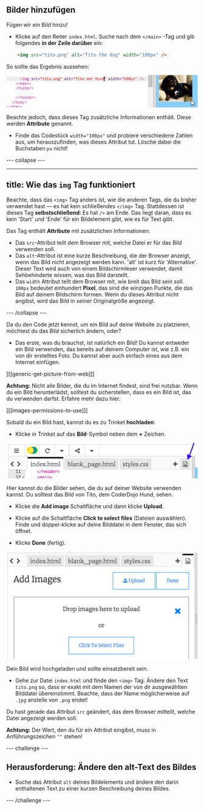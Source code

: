 ## Bilder hinzufügen

Fügen wir ein Bild hinzu!

- Klicke auf den Reiter `index.html`. Suche nach dem `</main>` -Tag und gib folgendes **in der Zeile darüber** ein: 

```html
    <img src="tito.png" alt="Tito the dog" width="100px" />
```

So sollte das Ergebnis aussehen:

![Bildcode und Bild von Tito](images/egImgCodeTito.png)

Beachte jedoch, dass dieses Tag zusätzliche Informationen enthält. Diese werden **Attribute** genannt.

- Finde das Codestück `width="100px"` und probiere verschiedene Zahlen aus, um herauszufinden, was dieses Attribut tut. Lösche dabei die Buchstaben `px` nicht!

--- collapse ---

* * *

## title: Wie das `img` Tag funktioniert

Beachte, dass das `<img>` Tag anders ist, wie die anderen Tags, die du bisher verwendet hast — es hat kein schließendes `</img>` Tag. Stattdessen ist dieses Tag **selbstschließend**: Es hat `/>` am Ende. Das liegt daran, dass es kein 'Start' und 'Ende' für ein Bildelement gibt, wie es für Text gibt.

Das Tag enthält **Attribute** mit zusätzlichen Informationen:

- Das `src`-Attribut teilt dem Browser mit, welche Datei er für das Bild verwenden soll. 
- Das `alt`-Attribut ist eine kurze Beschreibung, die der Browser anzeigt, wenn das Bild nicht angezeigt werden kann. 'alt' ist kurz für 'Alternative'. Dieser Text wird auch von einem Bildschirmleser verwendet, damit Sehbehinderte wissen, was das Bild darstellt.
- Das `width` Attribut teilt dem Browser mit, wie breit das Bild sein soll. `100px` bedeutet einhundert **Pixel**, das sind die winzigen Punkte, die das Bild auf deinem Bildschirm formen. Wenn du dieses Attribut nicht angibst, wird das Bild in seiner Originalgröße angezeigt.

--- /collapse ---

Da du den Code jetzt kennst, um ein Bild auf deine Website zu platzieren, möchtest du das Bild sicherlich ändern, oder?

- Das erste, was du brauchst, ist natürlich ein Bild! Du kannst entweder ein Bild verwenden, das bereits auf deinem Computer ist, wie z.B. ein von dir erstelltes Foto. Du kannst aber auch einfach eines aus dem Internet einfügen.

[[[generic-get-picture-from-web]]]

**Achtung:** Nicht alle Bilder, die du im Internet findest, sind frei nutzbar. Wenn du ein Bild herunterlädst, solltest du sicherstellen, dass es ein Bild ist, das du verwenden darfst. Erfahre mehr dazu hier:

[[[images-permissions-to-use]]]

Sobald du ein Bild hast, kannst du es zu Trinket **hochladen**:

- Klicke in Trinket auf das **Bild**-Symbol neben dem **+** Zeichen. 

![Das image Symbol](images/tktImageIconArrow.png)

Hier kannst du die Bilder sehen, die du auf deiner Website verwenden kannst. Du solltest das Bild von Tito, dem CoderDojo Hund, sehen.

- Klicke die **Add image** Schaltfläche und dann klicke **Upload**.

- Klicke auf die Schaltfläche **Click to select files** (Dateien auswählen). Finde und doppel-klicke auf deine Bilddatei in dem Fenster, das sich öffnet.

- Klicke **Done** (fertig).

![Bild-Upload-Bereich](images/tktUploadImages.png)

Dein Bild wird hochgeladen und sollte einsatzbereit sein.

- Gehe zur Datei `index.html` und finde den `<img>` Tag. Ändere den Text `tito.png` so, dass er exakt mit dem Namen der von dir ausgewählten Bilddatei übereinstimmt. Beachte, dass der Name möglicherweise auf `.jpg` anstelle von `.png` endet!

Du hast gerade das Attribut `src` geändert, das dem Browser mitteilt, welche Datei angezeigt werden soll.

**Achtung:** Der Wert, den du für ein Attribut eingibst, muss in Anführungszeichen `""` stehen!

--- challenge ---

## Herausforderung: Ändere den alt-Text des Bildes

- Suche das Attribut `alt` deines Bildelements und ändere den darin enthaltenen Text zu einer kurzen Beschreibung deines Bildes. 

--- /challenge ---